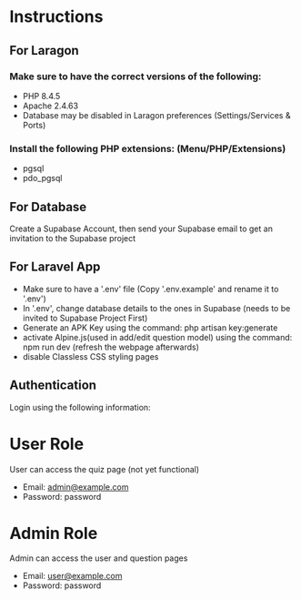 # Instructions

## For Laragon

### Make sure to have the correct versions of the following:

-   PHP 8.4.5
-   Apache 2.4.63
-   Database may be disabled in Laragon preferences (Settings/Services & Ports)

### Install the following PHP extensions: (Menu/PHP/Extensions)

-   pgsql
-   pdo_pgsql

## For Database

Create a Supabase Account, then send your Supabase email to get an invitation to the Supabase project

## For Laravel App

-   Make sure to have a '.env' file (Copy '.env.example' and rename it to '.env')
-   In '.env', change database details to the ones in Supabase (needs to be invited to Supabase Project First)
-   Generate an APK Key using the command: php artisan key:generate
-   activate Alpine.js(used in add/edit question model) using the command: npm run dev (refresh the webpage afterwards)
-   disable Classless CSS styling pages

## Authentication

Login using the following information:

# User Role

User can access the quiz page (not yet functional)

-   Email: admin@example.com
-   Password: password

# Admin Role

Admin can access the user and question pages

-   Email: user@example.com
-   Password: password
